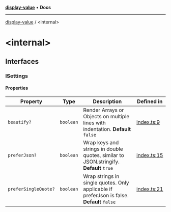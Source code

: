 [**display-value**](README.md) • **Docs**

***

[display-value](README.md) / \<internal\>

# \<internal\>

## Interfaces

### ISettings

#### Properties

| Property | Type | Description | Defined in |
| ------ | ------ | ------ | ------ |
| `beautify?` | `boolean` | Render Arrays or Objects on multiple lines with indentation. **Default** `false` | [index.ts:9](https://github.com/DarrenPaulWright/display-value/blob/main/index.ts#L9) |
| `preferJson?` | `boolean` | Wrap keys and strings in double quotes, similar to JSON.stringify. **Default** `true` | [index.ts:15](https://github.com/DarrenPaulWright/display-value/blob/main/index.ts#L15) |
| `preferSingleQuote?` | `boolean` | Wrap strings in single quotes. Only applicable if preferJson is false. **Default** `false` | [index.ts:21](https://github.com/DarrenPaulWright/display-value/blob/main/index.ts#L21) |
